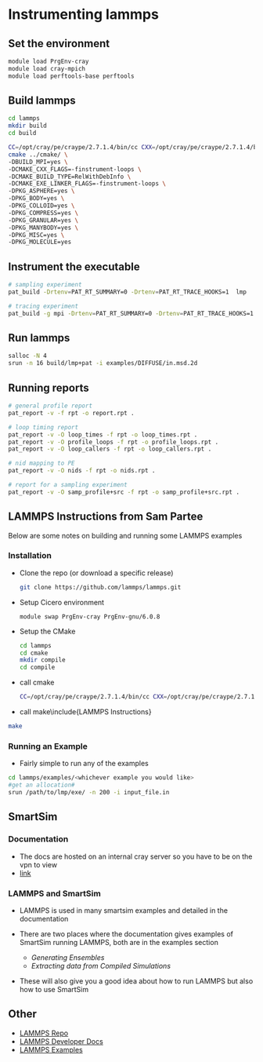 # Instrumenting lammps

## Set the environment

```bash
module load PrgEnv-cray
module load cray-mpich
module load perftools-base perftools
```
## Build lammps

```bash
cd lammps
mkdir build
cd build

CC=/opt/cray/pe/craype/2.7.1.4/bin/cc CXX=/opt/cray/pe/craype/2.7.1.4/bin/CC \
cmake ../cmake/ \
-DBUILD_MPI=yes \
-DCMAKE_CXX_FLAGS=-finstrument-loops \
-DCMAKE_BUILD_TYPE=RelWithDebInfo \
-DCMAKE_EXE_LINKER_FLAGS=-finstrument-loops \
-DPKG_ASPHERE=yes \
-DPKG_BODY=yes \
-DPKG_COLLOID=yes \
-DPKG_COMPRESS=yes \
-DPKG_GRANULAR=yes \
-DPKG_MANYBODY=yes \
-DPKG_MISC=yes \
-DPKG_MOLECULE=yes
```

## Instrument the executable

```bash
# sampling experiment
pat_build -Drtenv=PAT_RT_SUMMARY=0 -Drtenv=PAT_RT_TRACE_HOOKS=1  lmp

# tracing experiment
pat_build -g mpi -Drtenv=PAT_RT_SUMMARY=0 -Drtenv=PAT_RT_TRACE_HOOKS=1 -u lmp

```

## Run lammps

```bash
salloc -N 4
srun -n 16 build/lmp+pat -i examples/DIFFUSE/in.msd.2d
```

## Running reports

```bash
# general profile report
pat_report -v -f rpt -o report.rpt .

# loop timing report
pat_report -v -O loop_times -f rpt -o loop_times.rpt .
pat_report -v -O profile_loops -f rpt -o profile_loops.rpt .
pat_report -v -O loop_callers -f rpt -o loop_callers.rpt .

# nid mapping to PE
pat_report -v -O nids -f rpt -o nids.rpt .

# report for a sampling experiment
pat_report -v -O samp_profile+src -f rpt -o samp_profile+src.rpt .


```


## LAMMPS Instructions from Sam Partee

 Below are some notes on building and running some LAMMPS examples


### Installation

  - Clone the repo (or download a specific release)
    ```bash
    git clone https://github.com/lammps/lammps.git
    ```

  - Setup Cicero environment
    ```bash\include{LAMMPS Instructions}
    module swap PrgEnv-cray PrgEnv-gnu/6.0.8
    ```

  - Setup the CMake
    ```bash
    cd lammps
    cd cmake
    mkdir compile
    cd compile
    ```

  - call cmake
    ```bash
    CC=/opt/cray/pe/craype/2.7.1.4/bin/cc CXX=/opt/cray/pe/craype/2.7.1.4/bin/CC cmake ../ -DBUILD_MPI=yes
    ```

  - call make\include{LAMMPS Instructions}
  ```bash
  make
  ```

### Running an Example

   - Fairly simple to run any of the examples
   ```bash
   cd lammps/examples/<whichever example you would like>
   #get an allocation#
   srun /path/to/lmp/exe/ -n 200 -i input_file.in
   ```

## SmartSim

### Documentation

  - The docs are hosted on an internal cray server so you have to be on the vpn to view
  - [link](http://web/~spartee/smartsim/)

### LAMMPS and SmartSim

  - LAMMPS is used in many smartsim examples and detailed in the documentation
  - There are two places where the documentation gives examples of SmartSim running LAMMPS, both
    are in the examples section

      - *Generating Ensembles*
      - *Extracting data from Compiled Simulations*

  - These will also give you a good idea about how to run LAMMPS but also how to use SmartSim


## Other

  - [LAMMPS Repo](https://github.com/lammps/lammps)
  - [LAMMPS Developer Docs](https://lammps.sandia.gov/doc/Developer.pdf)
  - [LAMMPS Examples](https://github.com/lammps/lammps/tree/master/examples)
